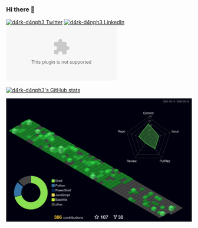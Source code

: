 ### Hi there 👋

<!--
**d4rk-d4nph3/d4rk-d4nph3** is a ✨ _special_ ✨ repository because its `README.md` (this file) appears on your GitHub profile.

Here are some ideas to get you started:

- 🔭 I’m currently working on ...
- 🌱 I’m currently learning ...
- 👯 I’m looking to collaborate on ...
- 🤔 I’m looking for help with ...
- 💬 Ask me about ...
- 📫 How to reach me: ...
- 😄 Pronouns: ...
- ⚡ Fun fact: ...
-->

[![d4rk-d4nph3 Twitter](https://img.shields.io/badge/Twitter-1DA1F2?style=for-the-badge&logo=twitter&logoColor=white)](https://twitter.com/bh4b3sh) [![d4rk-d4nph3 LinkedIn](https://img.shields.io/badge/LinkedIn-0077B5?style=for-the-badge&logo=linkedin&logoColor=white)](https://www.linkedin.com/in/bhabesh-raj-504817136/) [![d4rk-d4nph3 Website](https://img.shields.io/website-up-down-green-red/http/bhabeshraj.com?style=for-the-badge)](https://www.bhabeshraj.com)

[![d4rk-d4nph3's GitHub stats](https://github-readme-stats.vercel.app/api?username=d4rk-d4nph3&show_icons=true&theme=tokyonight)](https://github.com/d4rk-d4nph3/d4rk-d4nph3)

![prof](profile-3d-contrib/profile-night-green.svg)
